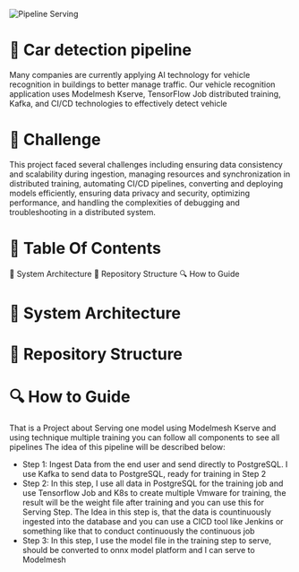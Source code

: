 
![Pipeline Serving](https://github.com/HungNguyenDev1511/Capstone-Project-Model-Serving/assets/69066161/e86947c5-5e25-4b0b-917d-2b78275dad5f)

# :taxi: **Car detection pipeline**
Many companies are currently applying AI technology for vehicle recognition in buildings to better manage traffic. Our vehicle recognition application uses Modelmesh Kserve, TensorFlow Job distributed training, Kafka, and CI/CD technologies to effectively detect vehicle


# 🚀 **Challenge**
This project faced several challenges including ensuring data consistency and scalability during ingestion, managing resources and synchronization in distributed training, automating CI/CD pipelines, converting and deploying models efficiently, ensuring data privacy and security, optimizing performance, and handling the complexities of debugging and troubleshooting in a distributed system.

# 📕 Table Of Contents
🌟 System Architecture
📁 Repository Structure
🔍 How to Guide

# 🌟 System Architecture
# 📁 Repository Structure
# 🔍 How to Guide


That is a Project about Serving one model using Modelmesh Kserve and using technique multiple training you can follow all components to see all pipelines The idea of this pipeline will be described below:
- Step 1: Ingest Data from the end user and send directly to PostgreSQL. I use Kafka to send data to PostgreSQL, ready for training in Step 2
- Step 2: In this step, I use all data in PostgreSQL for the training job and use Tensorflow Job and K8s to create multiple Vmware for training, the result will be the weight file after training and you can use this for Serving Step. The Idea in this step is, that the data is countinuously ingested into the database and you can use a CICD tool like Jenkins or something like that to conduct continuously the continuous job
- Step 3: In this step, I use the model file in the training step to serve, should be converted to onnx model platform and I can serve to Modelmesh